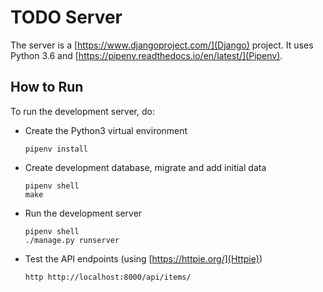 # TODO Server

The server is a [https://www.djangoproject.com/](Django) project. It uses
Python 3.6 and [https://pipenv.readthedocs.io/en/latest/](Pipenv).

## How to Run

To run the development server, do:

- Create the Python3 virtual environment
  ```shell
  pipenv install
  ```

- Create development database, migrate and add initial data
  ```shell
  pipenv shell
  make
  ```

- Run the development server
  ```shell
  pipenv shell
  ./manage.py runserver
  ```

- Test the API endpoints (using [https://httpie.org/](Httpie))
  ```shell
  http http://localhost:8000/api/items/
  ```
